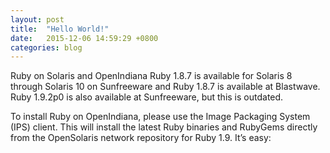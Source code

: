 ```yaml
---
layout: post
title:  "Hello World!"
date:   2015-12-06 14:59:29 +0800
categories: blog
---
```

Ruby on Solaris and OpenIndiana
Ruby 1.8.7 is available for Solaris 8 through Solaris 10 on Sunfreeware and Ruby 1.8.7 is available at Blastwave. Ruby 1.9.2p0 is also available at Sunfreeware, but this is outdated.

To install Ruby on OpenIndiana, please use the Image Packaging System (IPS) client. This will install the latest Ruby binaries and RubyGems directly from the OpenSolaris network repository for Ruby 1.9. It’s easy: